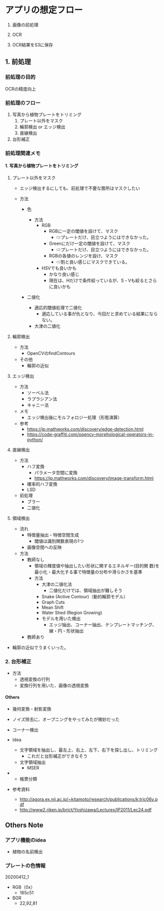 # アプリの想定フロー

1. 画像の前処理

2. OCR

3. OCR結果をS3に保存

   

## 1. 前処理
### 前処理の目的

OCRの精度向上



### 前処理のフロー

1. 写真から植物プレートをトリミング
   1. プレート以外をマスク
   2. 輪郭検出 or エッジ検出
   3. 直線検出
2. 台形補正



### 前処理関連メモ

#### 1. 写真から植物プレートをトリミング

1. プレート以外をマスク

   - エッジ検出するにしても、前処理で不要な箇所はマスクしたい

   - 方法

     - 色

       - 方法
         - RGB
           - RGBに一定の閾値を設けて、マスク
             - ⇨プレートだけ、目立つようにはできなかった。
           - Greenにだけ一定の閾値を設けて、マスク
             - ⇨プレートだけ、目立つようにはできなかった。
           - RGBの各値のレンジを設け、マスク
             - ⇨割と良い感じにマスクできている。
         - HSVでも良いかも
           - かなり良い感じ
           - 現在は、Hだけで条件絞っているが、S・Vも絞るとさらに良いかも

     - 二値化

       - 適応的閾値処理で二値化
         - 適応している事が仇となり、今回だと求めている結果にならない。
       - 大津の二値化

       

2. 輪郭検出

   - 方法
     - OpenCVのfindContours
   - その他
     - 輪郭の近似

2. エッジ検出
   - 方法
     - ソーベル法
     - ラプラシアン法
     - キャニー法
   - メモ
     - エッジ検出後にモルフォロジー処理（形態演算）
   - 参考
     - https://jp.mathworks.com/discovery/edge-detection.html
     - https://code-graffiti.com/opencv-morphological-operators-in-python/

3. 直線検出
   - 方法
     - ハフ変換
       - パラメータ空間に変換
       - https://jp.mathworks.com/discovery/image-transform.html
     - 確率的ハフ変換
     - LSD
   - 前処理
     - ブラー
     - 二値化

3. 領域検出
   - 流れ
     - 特徴量抽出・特徴空間生成
       - 閾値は識別関数表現の1つ
     - 画像空間への反映
   - 方法
     - 教師なし
       -  領域の輝度値や抽出したい形状に関するエネルギー(目的関 数)を最小化・最大化する事で特徴量の分布や滑らかさを基準
       -  方法
          - 大津の二値化法
            - 二値化だけでは、領域抽出が難しそう
          - Snake (Active Contour)（動的輪郭モデル）
          - Graph Cuts
          - Mean Shift
          - Water Shed (Region Growing)
          - モデルを用いた検出
            - エッジ抽出、コーナー抽出、テンプレートマッチング、線・円・形状抽出
     - 教師あり

- 輪郭の近似でうまくいった。

### 2. 台形補正

- 方法
  - 透視変換の行列
  - 変換行列を用いた、画像の透視変換



#### Others

- 幾何変換・射影変換
- ノイズ除去に、オープニングをやってみたが微妙だった
- コーナー検出

- Idea
  - 文字領域を抽出し、最左上、右上、左下、右下を探し出し、トリミング
    - これだと台形補正ができなそう
  - 文字領域抽出
     - MSER

- - 帳票分類

- 参考資料
  - http://agora.ex.nii.ac.jp/~kitamoto/research/publications/k:tric06y.pdf
  - http://www2.riken.jp/brict/Yoshizawa/Lectures/IP2011/Lec24.pdf

  

## Others Note

### アプリ機能のidea

- 植物の名前検出



### プレートの色情報

20200412_1

- RGB（0x）
  - 165c51
- BGR
  -  22,92,81